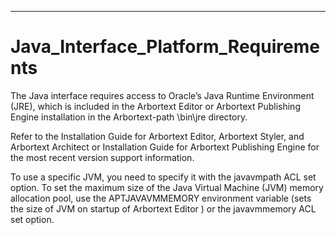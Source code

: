 

---

# Java_Interface_Platform_Requirements

The Java interface requires access to Oracle’s Java Runtime Environment (JRE), which is included in the Arbortext Editor or Arbortext Publishing Engine installation in the Arbortext-path \bin\jre directory.

Refer to the Installation Guide for Arbortext Editor, Arbortext Styler, and Arbortext Architect or Installation Guide for Arbortext Publishing Engine for the most recent version support information.

To use a specific JVM, you need to specify it with the javavmpath ACL set option. To set the maximum size of the Java Virtual Machine (JVM) memory allocation pool, use the APTJAVAVMMEMORY environment variable (sets the size of JVM on startup of Arbortext Editor ) or the javavmmemory ACL set option.